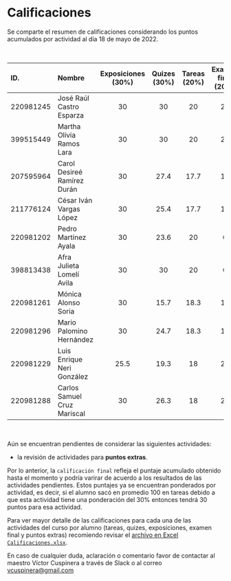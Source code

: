 # Calificaciones
Se comparte el resumen de calificaciones considerando los puntos acumulados por actividad al día 18 de mayo de 2022.

<br>

|ID.|Nombre|Exposiciones<br>(30%)|Quizes<br>(30%)|Tareas<br>(20%)|Examen final<br>(20%)|Ptos. extras<br>(+)|__Calificación final__|
|:---|:---|:---:|:---:|:---:|:---:|:---:|:---:|
|220981245|José Raúl Castro Esparza|30|30|20|20|10|__100.0__|
|399515449|Martha Olivia Ramos Lara|30|30|20|20|0|__100.0__|
|207595964|Carol Desireé Ramírez Durán|30|27.4|17.7|13|0|__88.2__|
|211776124|César Iván Vargas López|30|25.4|17.7|13|0|__86.2__|
|220981202|Pedro Martínez Ayala|30|23.6|20|0|0|__73.6__|
|398813438|Afra Julieta Lomelí Avila|30|30|20|0|0|__80.0__|
|220981261|Mónica Alonso Soria|30|15.7|18.3|15|0|__79.0__|
|220981296|Mario Palomino Hernández|30|24.7|18.3|15|10|__98.0__|
|220981229|Luis Enrique Neri González|25.5|19.3|18|20|0|__82.8__|
|220981288|Carlos Samuel Cruz Mariscal|30|26.3|18|20|5|__99.3__|

<br>

Aún se encuentran pendientes de considerar las siguientes actividades:
 - la revisión de actividades para __puntos extras__.
 
Por lo anterior, la `calificación final` refleja el puntaje acumulado obtenido hasta el momento y podría varirar de acuerdo a los resultados de las actividades pendientes. Estos puntajes ya se encuentran ponderados por actividad, es decir, si el alumno sacó en promedio 100 en tareas debido a que esta actividad tiene una ponderación del 30% entonces tendrá 30 puntos para esa actividad.  

Para ver mayor detalle de las calificaciones para cada una de las actividades del curso por alumno (tareas, quizes, exposiciones, examen final y puntos extras) recomiendo revisar el [archivo en Excel `Calificaciones.xlsx`](https://github.com/vcuspinera/UDG_MCD_Project_Dev_II/blob/main/grades/Calificaciones.xlsx).  

En caso de cualquier duda, aclaración o comentario favor de contactar al maestro Víctor Cuspinera a través de Slack o al correo vcuspinera@gmail.com

